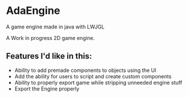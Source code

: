 # AdaEngine
 A game engine made in java with LWJGL

A Work in progress 2D game engine.

## Features I'd like in this:
- Ability to add premade components to objects using the UI
- Add the ability for users to script and create custom components
- Ability to properly export game while stripping unneeded engine stuff
- Export the Engine properly
